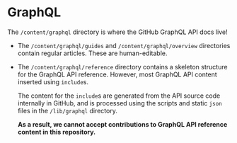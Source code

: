 # GraphQL

The `/content/graphql` directory is where the GitHub GraphQL API docs live!

* The `/content/graphql/guides` and `/content/graphql/overview` directories contain regular articles. These are human-editable.
* The `/content/graphql/reference` directory contains a skeleton structure for the GraphQL API reference. However, most GraphQL API content inserted using `include`s.

  The content for the `include`s are generated from the API source code internally in GitHub, and is processed using the scripts and static `json` files in the `/lib/graphql` directory.

  **As a result, we cannot accept contributions to GraphQL API reference content in this repository.**
